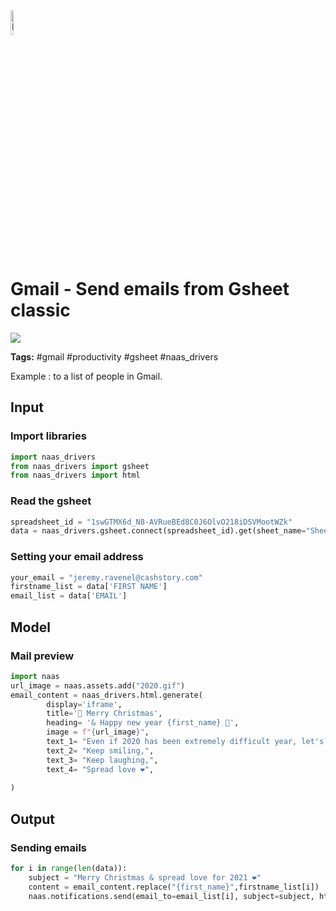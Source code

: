 <img width="10%" alt="Naas" src="https://landen.imgix.net/jtci2pxwjczr/assets/5ice39g4.png?w=160"/>

# Gmail - Send emails from Gsheet classic
<a href="https://app.naas.ai/user-redirect/naas/downloader?url=https://raw.githubusercontent.com/jupyter-naas/awesome-notebooks/master/Gmail/Gmail_Send_emails_from_Gsheet_classic.ipynb" target="_parent"><img src="https://naasai-public.s3.eu-west-3.amazonaws.com/open_in_naas.svg"/></a>

**Tags:** #gmail #productivity #gsheet #naas_drivers

Example : to a list of people in Gmail.

## Input

### Import libraries


```python
import naas_drivers
from naas_drivers import gsheet
from naas_drivers import html
```

### Read the gsheet


```python
spreadsheet_id = "1swGTMX6d_N8-AVRueBEd8C0J6OlvO218iDSVMootWZk"
data = naas_drivers.gsheet.connect(spreadsheet_id).get(sheet_name="Sheet1")
```

### Setting your email address


```python
your_email = "jeremy.ravenel@cashstory.com"
firstname_list = data['FIRST NAME']
email_list = data['EMAIL']
```

## Model

### Mail preview


```python
import naas
url_image = naas.assets.add("2020.gif")
email_content = naas_drivers.html.generate( 
        display='iframe',
        title='🎅 Merry Christmas',
        heading= '& Happy new year {first_name} 🍾',
        image = f"{url_image}",
        text_1= "Even if 2020 has been extremely difficult year, let's make 2021 better!",
        text_2= "Keep smiling,",
        text_3= "Keep laughing,",
        text_4= "Spread love ❤️",
        
)
```

## Output

### Sending emails


```python
for i in range(len(data)):
    subject = "Merry Christmas & spread love for 2021 ❤️"
    content = email_content.replace("{first_name}",firstname_list[i])
    naas.notifications.send(email_to=email_list[i], subject=subject, html=content, email_from=your_email)
```
